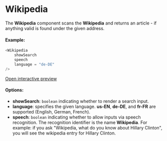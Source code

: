 # Wikipedia

The **Wikipedia** component scans the **Wikipedia** and returns an article - if anything valid is found under the given address.

#### Example:

```js
<Wikipedia
    showSearch
    speech
    language = "de-DE"
/>
```

 [Open interactive preview](https://isle.heinz.cmu.edu/components/wikipedia/)

#### Options:

* __showSearch__: `boolean` indicating whether to render a search input.
* __language__: specifies the given language. **us-EN**, **de-DE**, and **fr-FR** are supported (English, German, French).
* __speech__: `boolean` indicating whether to allow inputs via speech recognition. The recognition identifier is the name **Wikipedia**. For example: if you ask "Wikipedia, what do you know about Hillary Clinton", you will see the wikipedia entry for Hillary Clinton.

